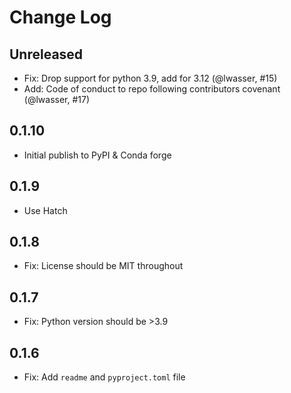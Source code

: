 # Change Log

## Unreleased

* Fix: Drop support for python 3.9, add for 3.12 (@lwasser, #15)
* Add: Code of conduct to repo following contributors covenant (@lwasser, #17)

## 0.1.10

* Initial publish to PyPI & Conda forge

## 0.1.9

* Use Hatch

## 0.1.8

* Fix: License should be MIT throughout

## 0.1.7

* Fix: Python version should be >3.9

## 0.1.6

* Fix: Add `readme` and `pyproject.toml` file
